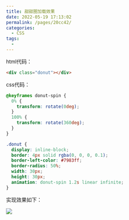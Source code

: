 ```yaml
---
title: 甜甜圈加载效果
date: 2022-05-19 17:13:02
permalink: /pages/20cc42/
categories:
  - CSS
tags:
  - 
---
```

html代码：
```html
<div class="donut"></div>
````

css代码：
```css
@keyframes donut-spin {
  0% {
    transform: rotate(0deg);
  }
  100% {
    transform: rotate(360deg);
  }
}

.donut {
  display: inline-block;
  border: 4px solid rgba(0, 0, 0, 0.1);
  border-left-color: #7983ff;
  border-radius: 50%;
  width: 30px;
  height: 30px;
  animation: donut-spin 1.2s linear infinite;
}
```

实现效果如下：

![](https://tva2.sinaimg.cn/large/e37a8833ly8h2dtzst9ijj203w02j0r4.jpg)
